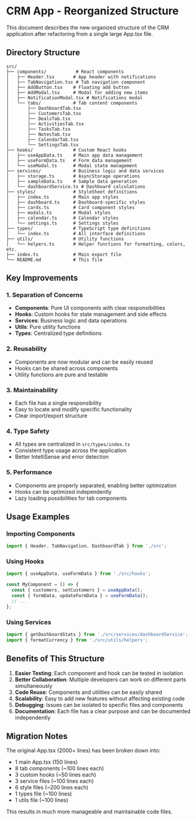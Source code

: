 # CRM App - Reorganized Structure

This document describes the new organized structure of the CRM application after refactoring from a single large App.tsx file.

## Directory Structure

```
src/
├── components/           # React components
│   ├── Header.tsx       # App header with notifications
│   ├── TabNavigation.tsx # Tab navigation component
│   ├── AddButton.tsx    # Floating add button
│   ├── AddModal.tsx     # Modal for adding new items
│   ├── NotificationModal.tsx # Notifications modal
│   └── tabs/            # Tab content components
│       ├── DashboardTab.tsx
│       ├── CustomersTab.tsx
│       ├── DealsTab.tsx
│       ├── ActivitiesTab.tsx
│       ├── TasksTab.tsx
│       ├── NotesTab.tsx
│       ├── CalendarTab.tsx
│       └── SettingsTab.tsx
├── hooks/               # Custom React hooks
│   ├── useAppData.ts    # Main app data management
│   ├── useFormData.ts   # Form data management
│   └── useModal.ts      # Modal state management
├── services/            # Business logic and data services
│   ├── storage.ts       # AsyncStorage operations
│   ├── sampleData.ts    # Sample data generation
│   └── dashboardService.ts # Dashboard calculations
├── styles/              # StyleSheet definitions
│   ├── index.ts         # Main app styles
│   ├── dashboard.ts     # Dashboard-specific styles
│   ├── cards.ts         # Card component styles
│   ├── modals.ts        # Modal styles
│   ├── calendar.ts      # Calendar styles
│   └── settings.ts      # Settings styles
├── types/               # TypeScript type definitions
│   └── index.ts         # All interface definitions
├── utils/               # Utility functions
│   └── helpers.ts       # Helper functions for formatting, colors, etc.
├── index.ts             # Main export file
└── README.md            # This file
```

## Key Improvements

### 1. **Separation of Concerns**
- **Components**: Pure UI components with clear responsibilities
- **Hooks**: Custom hooks for state management and side effects
- **Services**: Business logic and data operations
- **Utils**: Pure utility functions
- **Types**: Centralized type definitions

### 2. **Reusability**
- Components are now modular and can be easily reused
- Hooks can be shared across components
- Utility functions are pure and testable

### 3. **Maintainability**
- Each file has a single responsibility
- Easy to locate and modify specific functionality
- Clear import/export structure

### 4. **Type Safety**
- All types are centralized in `src/types/index.ts`
- Consistent type usage across the application
- Better IntelliSense and error detection

### 5. **Performance**
- Components are properly separated, enabling better optimization
- Hooks can be optimized independently
- Lazy loading possibilities for tab components

## Usage Examples

### Importing Components
```typescript
import { Header, TabNavigation, DashboardTab } from './src';
```

### Using Hooks
```typescript
import { useAppData, useFormData } from './src/hooks';

const MyComponent = () => {
  const { customers, setCustomers } = useAppData();
  const { formData, updateFormData } = useFormData();
  // ...
};
```

### Using Services
```typescript
import { getDashboardStats } from './src/services/dashboardService';
import { formatCurrency } from './src/utils/helpers';
```

## Benefits of This Structure

1. **Easier Testing**: Each component and hook can be tested in isolation
2. **Better Collaboration**: Multiple developers can work on different parts simultaneously
3. **Code Reuse**: Components and utilities can be easily shared
4. **Scalability**: Easy to add new features without affecting existing code
5. **Debugging**: Issues can be isolated to specific files and components
6. **Documentation**: Each file has a clear purpose and can be documented independently

## Migration Notes

The original App.tsx (2000+ lines) has been broken down into:
- 1 main App.tsx (150 lines)
- 8 tab components (~100 lines each)
- 3 custom hooks (~50 lines each)
- 3 service files (~100 lines each)
- 6 style files (~200 lines each)
- 1 types file (~100 lines)
- 1 utils file (~100 lines)

This results in much more manageable and maintainable code files.
